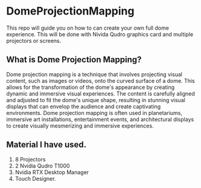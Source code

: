 # DomeProjectionMapping
This repo will guide you on how to can create your own full dome experience. This will be done with Nivida Qudro graphics card and multiple projectors or screens.

## What is Dome Projection Mapping?
Dome projection mapping is a technique that involves projecting visual content, such as images or videos, onto the curved surface of a dome. This allows for the transformation of the dome's appearance by creating dynamic and immersive visual experiences. The content is carefully aligned and adjusted to fit the dome's unique shape, resulting in stunning visual displays that can envelop the audience and create captivating environments. Dome projection mapping is often used in planetariums, immersive art installations, entertainment events, and architectural displays to create visually mesmerizing and immersive experiences.

## Material I have used.
1. 8 Projectors
2. 2 Nvidia Qudro T1000
3. Nvidia RTX Desktop Manager
4. Touch Designer.
